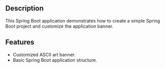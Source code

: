 ## Description

This Spring Boot application demonstrates how to create a simple Spring Boot project and customize the application banner.

## Features

- Customized ASCII art banner.
- Basic Spring Boot application structure.


